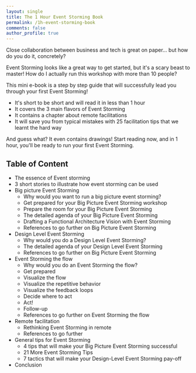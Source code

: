 ```yaml
---
layout: single
title: The 1 Hour Event Storming Book
permalink: /1h-event-storming-book
comments: false
author_profile: true
---
```

Close collaboration between business and tech is great on paper... but how do you do it, concretely?

Event Storming looks like a great way to get started, but it's a scary beast to master! How do I actually run this workshop with more than 10 people?

This mini e-book is a step by step guide that will successfully lead you through your first Event Storming!

* It's short to be short and will read it in less than 1 hour
* It covers the 3 main flavors of Event Storming
* It contains a chapter about remote facilitations
* It will save you from typical mistakes with 25 facilitation tips that we learnt the hard way

And guess what? It even contains drawings! Start reading now, and in 1 hour, you'll be ready to run your first Event Storming.

## Table of Content

- The essence of Event storming
- 3 short stories to illustrate how event storming can be used
- Big picture Event Storming
    - Why would you want to run a big picture event storming?
    - Get prepared for your Big Picture Event Storming workshop
    - Prepare the room for your Big Picture Event Storming
    - The detailed agenda of your Big Picture Event Storming
    - Drafting a Functional Architecture Vision with Event Storming
    - References to go further on Big Picture Event Storming
- Design Level Event Storming
    - Why would you do a Design Level Event Storming?
    - The detailed agenda of your Design Level Event Storming
    - References to go further on Big Picture Event Storming
- Event Storming the flow
    - Why would you do an Event Storming the flow?
    - Get prepared
    - Visualize the flow
    - Visualize the repetitive behavior
    - Visualize the feedback loops
    - Decide where to act
    - Act!
    - Follow-up
    - References to go further on Event Storming the flow
- Remote facilitation
    - Rethinking Event Storming in remote
    - References to go further
- General tips for Event Storming
    - 4 tips that will make your Big Picture Event Storming successful
    - 21 More Event Storming Tips
    - 7 tactics that will make your Design-Level Event Storming pay-off
- Conclusion